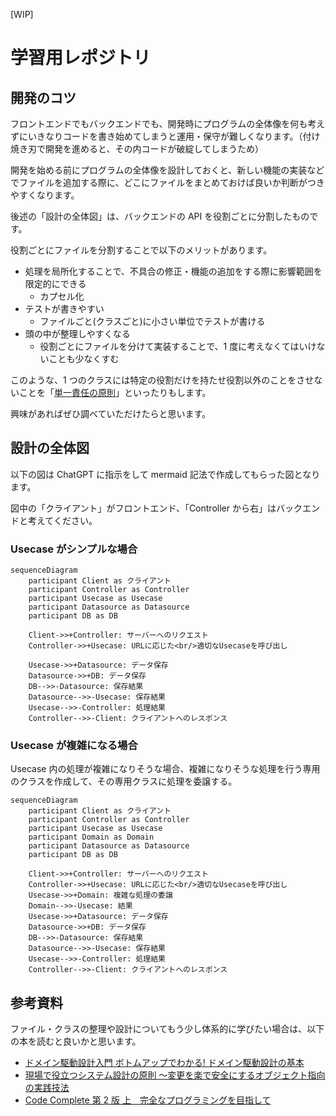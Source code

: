[WIP]

# 学習用レポジトリ

## 開発のコツ

フロントエンドでもバックエンドでも、開発時にプログラムの全体像を何も考えずにいきなりコードを書き始めてしまうと運用・保守が難しくなります。（付け焼き刃で開発を進めると、その内コードが破綻してしまうため）

開発を始める前にプログラムの全体像を設計しておくと、新しい機能の実装などでファイルを追加する際に、どこにファイルをまとめておけば良いか判断がつきやすくなります。

後述の「設計の全体図」は、バックエンドの API を役割ごとに分割したものです。

役割ごとにファイルを分割することで以下のメリットがあります。

- 処理を局所化することで、不具合の修正・機能の追加をする際に影響範囲を限定的にできる
  - カプセル化
- テストが書きやすい
  - ファイルごと(クラスごと)に小さい単位でテストが書ける
- 頭の中が整理しやすくなる
  - 役割ごとにファイルを分けて実装することで、1 度に考えなくてはいけないことも少なくすむ

このような、1 つのクラスには特定の役割だけを持たせ役割以外のことをさせないことを「[単一責任の原則](https://ja.wikipedia.org/wiki/%E5%8D%98%E4%B8%80%E8%B2%AC%E4%BB%BB%E3%81%AE%E5%8E%9F%E5%89%87)」といったりもします。

興味があればぜひ調べていただけたらと思います。

## 設計の全体図

以下の図は ChatGPT に指示をして mermaid 記法で作成してもらった図となります。

図中の「クライアント」がフロントエンド、「Controller から右」はバックエンドと考えてください。

### Usecase がシンプルな場合

```mermaid
sequenceDiagram
    participant Client as クライアント
    participant Controller as Controller
    participant Usecase as Usecase
    participant Datasource as Datasource
    participant DB as DB

    Client->>+Controller: サーバーへのリクエスト
    Controller->>+Usecase: URLに応じた<br/>適切なUsecaseを呼び出し

    Usecase->>+Datasource: データ保存
    Datasource->>+DB: データ保存
    DB-->>-Datasource: 保存結果
    Datasource-->>-Usecase: 保存結果
    Usecase-->>-Controller: 処理結果
    Controller-->>-Client: クライアントへのレスポンス
```

### Usecase が複雑になる場合

Usecase 内の処理が複雑になりそうな場合、複雑になりそうな処理を行う専用のクラスを作成して、その専用クラスに処理を委譲する。

```mermaid
sequenceDiagram
    participant Client as クライアント
    participant Controller as Controller
    participant Usecase as Usecase
    participant Domain as Domain
    participant Datasource as Datasource
    participant DB as DB

    Client->>+Controller: サーバーへのリクエスト
    Controller->>+Usecase: URLに応じた<br/>適切なUsecaseを呼び出し
    Usecase->>+Domain: 複雑な処理の委譲
    Domain-->>-Usecase: 結果
    Usecase->>+Datasource: データ保存
    Datasource->>+DB: データ保存
    DB-->>-Datasource: 保存結果
    Datasource-->>-Usecase: 保存結果
    Usecase-->>-Controller: 処理結果
    Controller-->>-Client: クライアントへのレスポンス
```

## 参考資料

ファイル・クラスの整理や設計についてもう少し体系的に学びたい場合は、以下の本を読むと良いかと思います。

- [ドメイン駆動設計入門 ボトムアップでわかる! ドメイン駆動設計の基本](https://amzn.to/4a9YMKo)
- [現場で役立つシステム設計の原則 〜変更を楽で安全にするオブジェクト指向の実践技法](https://amzn.to/4aeUWj5)
- [Code Complete 第 2 版 上　完全なプログラミングを目指して](https://amzn.to/3PG0pay)

